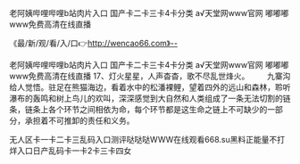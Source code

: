 老阿姨哔哩哔哩b站肉片入口
国产卡二卡三卡4卡分类
а√天堂网www官网
嘟嘟嘟www免费高清在线直播


《最/新/观/看/入/口👉http://wencao66.com》--

老阿姨哔哩哔哩b站肉片入口
国产卡二卡三卡4卡分类
а√天堂网www官网
嘟嘟嘟www免费高清在线直播
17、灯火星星，人声杳杳，歌不尽乱世烽火。
　　九寨沟给人觉悟。驻足在熊猫海边，看着水中的松潘裸鲤，望着四外的远山和森林，聆听瀑布的轰鸣和树上鸟儿的欢叫，深深感觉到大自然和人类组成了一条无法切割的链条，链条上各个环节之间相依为命，每个环节都是这生命之链上不可缺少的一部分，承担着不可推卸的责任和义务。





无人区卡一卡二卡三乱码入口测评哒哒哒WWW在线观看668.su黑料正能量不打烊入口日产乱码卡一卡2卡三卡四女
